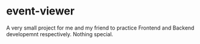 # event-viewer
A very small project for me and my friend to practice Frontend and Backend developemnt respectively. Nothing special.
